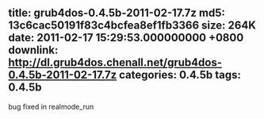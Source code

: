 title: grub4dos-0.4.5b-2011-02-17.7z
md5: 13c6cac50191f83c4bcfea8ef1fb3366
size: 264K
date: 2011-02-17 15:29:53.000000000 +0800
downlink: http://dl.grub4dos.chenall.net/grub4dos-0.4.5b-2011-02-17.7z
categories: 0.4.5b
tags: 0.4.5b
---

bug fixed in realmode_run